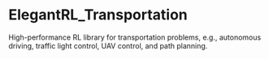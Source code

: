 # ElegantRL_Transportation
High-performance RL library for transportation problems, e.g., autonomous driving, traffic light control, UAV control, and path planning.
